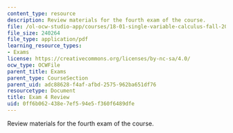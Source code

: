 ```yaml
---
content_type: resource
description: Review materials for the fourth exam of the course.
file: /ol-ocw-studio-app/courses/18-01-single-variable-calculus-fall-2006/0ff6b062438e7ef594e5f360f6489dfe_exam4review.pdf
file_size: 240264
file_type: application/pdf
learning_resource_types:
- Exams
license: https://creativecommons.org/licenses/by-nc-sa/4.0/
ocw_type: OCWFile
parent_title: Exams
parent_type: CourseSection
parent_uid: adc88628-f4af-afbd-2575-962ba651df76
resourcetype: Document
title: Exam 4 Review
uid: 0ff6b062-438e-7ef5-94e5-f360f6489dfe
---
```

Review materials for the fourth exam of the course.